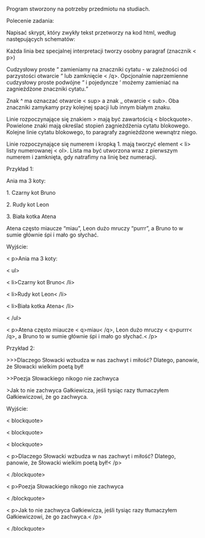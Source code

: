 <p>Program stworzony na potrzeby przedmiotu na studiach.</p>
<p></p>
<p>Polecenie zadania:</p>
<p></p>
<p>Napisać skrypt, który zwykły tekst przetworzy na kod html, według następujących schematów:</p>
<p>Każda linia bez specjalnej interpretacji tworzy osobny paragraf (znacznik < p>)</p>
<p>Cudzysłowy proste “ zamieniamy na znaczniki cytatu - w zależności od parzystości otwarcie <q> lub zamknięcie < /q>. Opcjonalnie naprzemienne cudzysłowy proste podwójne “ i pojedyncze ‘ możemy zamieniać na zagnieżdżone znaczniki cytatu.</p>
<p>Znak ^ ma oznaczać otwarcie < sup> a znak _ otwarcie < sub>. Oba znaczniki zamykamy przy kolejnej spacji lub innym białym znaku.</p>
<p>Linie rozpoczynające się znakiem > mają być zawartością < blockquote>. Powielone znaki mają określać stopień zagnieżdżenia cytatu blokowego. Kolejne linie cytatu blokowego, to paragrafy zagnieżdżone wewnątrz niego.</p>
<p>Linie rozpoczynające się numerem i kropką 1. mają tworzyć element < li> listy numerowanej < ol>. Lista ma być utworzona wraz z pierwszym numerem i zamknięta, gdy natrafimy na linię bez numeracji.</p>
<p>Przykład 1:</p>
<p>Ania ma 3 koty:</p>
<p>1. Czarny kot Bruno</p>
<p>2. Rudy kot Leon</p>
<p>3. Biała kotka Atena</p>
<p>Atena często miaucze “miau”, Leon dużo mruczy “purrr”, a Bruno to w sumie głównie śpi i mało go słychać.</p>
<p>Wyjście:</p>
<p>< p>Ania ma 3 koty:</ p></p>
<p>< ul></p>
<p>< li>Czarny kot Bruno< /li></p>
<p>< li>Rudy kot Leon< /li></p>
<p>< li>Biała kotka Atena< /li></p>
<p>< /ul></p>
<p>< p>Atena często miaucze < q>miau< /q>, Leon dużo mruczy < q>purrr< /q>, a Bruno to w sumie głównie śpi i mało go słychać.< /p></p>
<p></p>	
<p>Przykład 2:</>
	<p>>>>Dlaczego Słowacki wzbudza w nas zachwyt i miłość? Dlatego, panowie, że Słowacki wielkim poetą był!</p>
	<p>>>Poezja Słowackiego nikogo nie zachwyca</p>
	<p>>Jak to nie zachwyca Gałkiewicza, jeśli tysiąc razy tłumaczyłem Gałkiewiczowi, że go zachwyca.</p>
<p>Wyjście:</p>
<p>< blockquote></p>
<p>< blockquote></p>
<p>< blockquote>
<p>< p>Dlaczego Słowacki wzbudza w nas zachwyt i miłość? Dlatego, panowie, że Słowacki wielkim poetą był!< /p></p>
<p>< /blockquote></p>
<p>< p>Poezja Słowackiego nikogo nie zachwyca</ p></p>
<p>< /blockquote></p>
<p>< p>Jak to nie zachwyca Gałkiewicza, jeśli tysiąc razy tłumaczyłem Gałkiewiczowi, że go zachwyca.< /p></p>
<p>< /blockquote></p>

